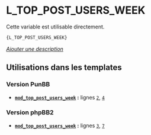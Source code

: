# L_TOP_POST_USERS_WEEK


Cette variable est utilisable directement.

```html
{L_TOP_POST_USERS_WEEK}
```

[*Ajouter une description*](https://fa-tvars.appspot.com/var/L_TOP_POST_USERS_WEEK)

## Utilisations dans les templates

### Version PunBB
* __[`mod_top_post_users_week`](../tpl/var/punbb/mod_top_post_users_week.md#readme) :__ lignes [`2`](../tpl/src/punbb/mod_top_post_users_week.tpl#L2), [`4`](../tpl/src/punbb/mod_top_post_users_week.tpl#L4)

### Version phpBB2
* __[`mod_top_post_users_week`](../tpl/var/subsilver/mod_top_post_users_week.md#readme) :__ lignes [`3`](../tpl/src/subsilver/mod_top_post_users_week.tpl#L3), [`7`](../tpl/src/subsilver/mod_top_post_users_week.tpl#L7)